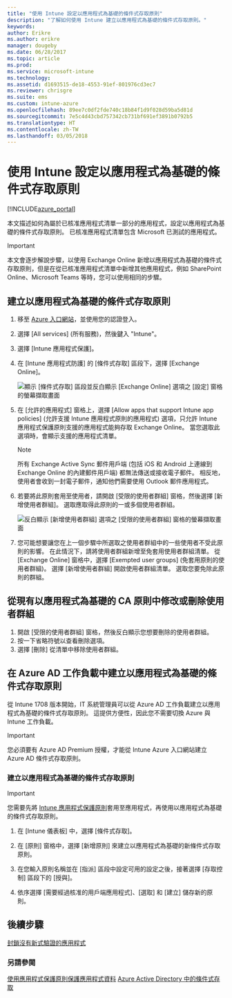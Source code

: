 ```yaml
---
title: "使用 Intune 設定以應用程式為基礎的條件式存取原則"
description: "了解如何使用 Intune 建立以應用程式為基礎的條件式存取原則。"
keywords: 
author: Erikre
ms.author: erikre
manager: dougeby
ms.date: 06/28/2017
ms.topic: article
ms.prod: 
ms.service: microsoft-intune
ms.technology: 
ms.assetid: d1693515-de18-4553-91ef-801976cd3ec7
ms.reviewer: chrisgre
ms.suite: ems
ms.custom: intune-azure
ms.openlocfilehash: 89ee7c0df2fde740c18b84f1d9f028d59ba5d81d
ms.sourcegitcommit: 7e5c4d43cbd757342cb731bf691ef3891b0792b5
ms.translationtype: HT
ms.contentlocale: zh-TW
ms.lasthandoff: 03/05/2018
---
```

# <a name="set-up-app-based-conditional-access-policies-with-intune"></a>使用 Intune 設定以應用程式為基礎的條件式存取原則

[!INCLUDE[azure_portal](./includes/azure_portal.md)]

本文描述如何為屬於已核准應用程式清單一部分的應用程式，設定以應用程式為基礎的條件式存取原則。 已核准應用程式清單包含 Microsoft 已測試的應用程式。

> [!IMPORTANT]
> 本文會逐步解說步驟，以使用 Exchange Online 新增以應用程式為基礎的條件式存取原則，但是在從已核准應用程式清單中新增其他應用程式，例如 SharePoint Online、Microsoft Teams 等時，您可以使用相同的步驟。

## <a name="to-create-an-app-based-conditional-access-policy"></a>建立以應用程式為基礎的條件式存取原則
1.  移至 [Azure 入口網站](https://portal.azure.com)，並使用您的認證登入。

2.  選擇 [All services] (所有服務)，然後鍵入 "Intune"。

3.  選擇 [Intune 應用程式保護]。

4.  在 [Intune 應用程式防護] 的 [條件式存取] 區段下，選擇 [Exchange Online]。

    ![顯示 [條件式存取] 區段並反白顯示 [Exchange Online] 選項之 [設定] 窗格的螢幕擷取畫面](./media/MAM-conditional-access-1.png)

6. 在 [允許的應用程式] 窗格上，選擇 [Allow apps that support Intune app policies] (允許支援 Intune 應用程式原則的應用程式) 選項，只允許 Intune 應用程式保護原則支援的應用程式能夠存取 Exchange Online。 當您選取此選項時，會顯示支援的應用程式清單。

    > [!NOTE]
    > 所有 Exchange Active Sync 郵件用戶端 (包括 iOS 和 Android 上連線到 Exchange Online 的內建郵件用戶端) 都無法傳送或接收電子郵件。 相反地，使用者會收到一封電子郵件，通知他們需要使用 Outlook 郵件應用程式。

7. 若要將此原則套用至使用者，請開啟 [受限的使用者群組] 窗格，然後選擇 [新增使用者群組]。 選取應取得此原則的一或多個使用者群組。

    ![反白顯示 [新增使用者群組] 選項之 [受限的使用者群組] 窗格的螢幕擷取畫面](./media/mam-ca-add-user-group.png)

8. 您可能想要讓您在上一個步驟中所選取之使用者群組中的一些使用者不受此原則的影響。 在此情況下，請將使用者群組新增至免套用使用者群組清單。 從 [Exchange Online] 窗格中，選擇 [Exempted user groups] (免套用原則的使用者群組)。 選擇 [新增使用者群組] 開啟使用者群組清單。 選取您要免除此原則的群組。

## <a name="to-modify-or-delete-user-groups-from-an-existing-app-based-ca-policy"></a>從現有以應用程式為基礎的 CA 原則中修改或刪除使用者群組

1. 開啟 [受限的使用者群組] 窗格，然後反白顯示您想要刪除的使用者群組。
2. 按一下省略符號以查看刪除選項。
3. 選擇 [刪除] 從清單中移除使用者群組。

## <a name="create-app-based-conditional-access-policies-in-azure-ad-workload"></a>在 Azure AD 工作負載中建立以應用程式為基礎的條件式存取原則

從 Intune 1708 版本開始，IT 系統管理員可以從 Azure AD 工作負載建立以應用程式為基礎的條件式存取原則。 這提供方便性，因此您不需要切換 Azure 與 Intune 工作負載。

> [!IMPORTANT]
> 您必須要有 Azure AD Premium 授權，才能從 Intune Azure 入口網站建立 Azure AD 條件式存取原則。

### <a name="to-create-an-app-based-conditional-access-policy"></a>建立以應用程式為基礎的條件式存取原則

> [!IMPORTANT]
> 您需要先將 [Intune 應用程式保護原則](app-protection-policies.md)套用至應用程式，再使用以應用程式為基礎的條件式存取原則。

1. 在 [Intune 儀表板] 中，選擇 [條件式存取]。

2. 在 [原則] 窗格中，選擇 [新增原則] 來建立以應用程式為基礎的新條件式存取原則。

4. 在您輸入原則名稱並在 [指派] 區段中設定可用的設定之後，接著選擇 [存取控制] 區段下的 [授與]。

5. 依序選擇 [需要經過核准的用戶端應用程式]、[選取] 和 [建立] 儲存新的原則。

## <a name="next-steps"></a>後續步驟
[封鎖沒有新式驗證的應用程式](app-modern-authentication-block.md)

### <a name="see-also"></a>另請參閱

[使用應用程式保護原則保護應用程式資料](app-protection-policies.md)
[Azure Active Directory 中的條件式存取](https://docs.microsoft.com/azure/active-directory/active-directory-conditional-access)
